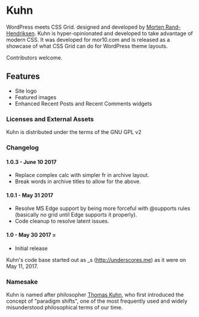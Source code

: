 # Kuhn

WordPress meets CSS Grid. designed and developed by [Morten Rand-Hendriksen](https://mor10.com). Kuhn is hyper-opinionated and developed to take advantage of modern CSS. It was developed for mor10.com and is released as a showcase of what CSS Grid can do for WordPress theme layouts.

Contributors welcome.

## Features
- Site logo
- Featured images
- Enhanced Recent Posts and Recent Comments widgets

### Licenses and External Assets
Kuhn is distributed under the terms of the GNU GPL v2

### Changelog

#### 1.0.3 - June 10 2017
- Replace complex calc with simpler fr in archive layout.
- Break words in archive titles to allow for the above.

#### 1.0.1 - May 31 2017
- Resolve MS Edge support by being more forceful with @supports rules (basically no grid until Edge supports it properly).
- Code cleanup to resolve latent issues.

#### 1.0 - May 30 2017 =
- Initial release

Kuhn's code base started out as _s (http://underscores.me) as it were on May 11, 2017.

### Namesake
Kuhn is named after philosopher [Thomas Kuhn](https://en.wikipedia.org/wiki/Thomas_Kuhn), who first introduced the concept of "paradigm shifts", one of the most frequently used and widely misunderstood philosophical terms of our time.
